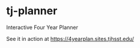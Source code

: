 # tj-planner
 Interactive Four Year Planner

See it in action at https://4yearplan.sites.tjhsst.edu/
